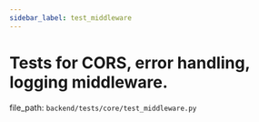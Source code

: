 ```yaml
---
sidebar_label: test_middleware
---
```


# Tests for CORS, error handling, logging middleware.

  file_path: `backend/tests/core/test_middleware.py`
